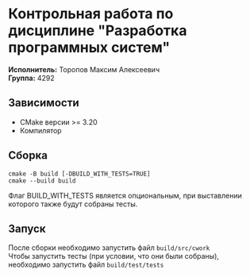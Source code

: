 # Контрольная работа по дисциплине **"Разработка программных систем"**
**Исполнитель:** Торопов Максим Алексеевич  
**Группа:** 4292

## Зависимости
* CMake версии >= 3.20
* Компилятор

## Сборка
```
cmake -B build [-DBUILD_WITH_TESTS=TRUE]
cmake --build build
```
Флаг BUILD_WITH_TESTS является опциональным, при выставлении которого также будут собраны тесты.

## Запуск
После сборки необходимо запустить файл `build/src/cwork`  
Чтобы запустить тесты (при условии, что они были собраны), необходимо запустить файл `build/test/tests`
